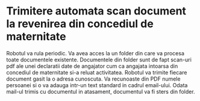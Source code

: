 # Trimitere automata scan document la revenirea din concediul de maternitate
Robotul va rula periodic. Va avea acces la un folder din care va procesa toate documentele existente. Documentele din folder sunt de fapt scan-uri pdf ale unei declaratii date de angajator cum ca angajata intoarsa din concediul de maternitate si-a reluat activitatea. Robotul va trimite fiecare document gasit la o adresa cunoscuta. Va recunoaste din PDF numele persoanei si o va adauga intr-un text standard in cadrul email-ului. Odata mail-ul trimis cu documentul in atasament, documentul va fi sters din folder.
 
